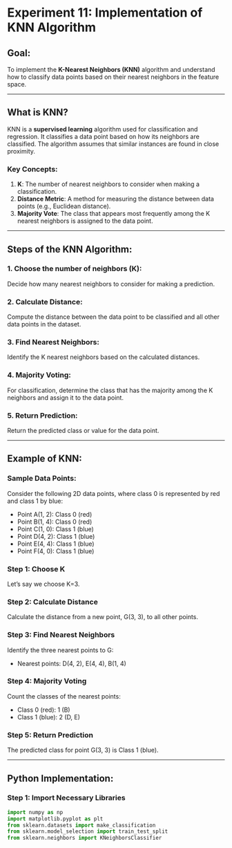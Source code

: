 # Experiment 11: Implementation of KNN Algorithm

## Goal:
To implement the **K-Nearest Neighbors (KNN)** algorithm and understand how to classify data points based on their nearest neighbors in the feature space.

---

## What is KNN?
KNN is a **supervised learning** algorithm used for classification and regression. It classifies a data point based on how its neighbors are classified. The algorithm assumes that similar instances are found in close proximity.

### Key Concepts:
1. **K**: The number of nearest neighbors to consider when making a classification.
2. **Distance Metric**: A method for measuring the distance between data points (e.g., Euclidean distance).
3. **Majority Vote**: The class that appears most frequently among the K nearest neighbors is assigned to the data point.

---

## Steps of the KNN Algorithm:

### 1. **Choose the number of neighbors (K)**:
   Decide how many nearest neighbors to consider for making a prediction.

### 2. **Calculate Distance**:
   Compute the distance between the data point to be classified and all other data points in the dataset.

### 3. **Find Nearest Neighbors**:
   Identify the K nearest neighbors based on the calculated distances.

### 4. **Majority Voting**:
   For classification, determine the class that has the majority among the K neighbors and assign it to the data point.

### 5. **Return Prediction**:
   Return the predicted class or value for the data point.

---

## Example of KNN:

### Sample Data Points:
Consider the following 2D data points, where class 0 is represented by red and class 1 by blue:
- Point A(1, 2): Class 0 (red)
- Point B(1, 4): Class 0 (red)
- Point C(1, 0): Class 1 (blue)
- Point D(4, 2): Class 1 (blue)
- Point E(4, 4): Class 1 (blue)
- Point F(4, 0): Class 1 (blue)

### Step 1: Choose K
Let’s say we choose K=3.

### Step 2: Calculate Distance
Calculate the distance from a new point, G(3, 3), to all other points.

### Step 3: Find Nearest Neighbors
Identify the three nearest points to G:
- Nearest points: D(4, 2), E(4, 4), B(1, 4)

### Step 4: Majority Voting
Count the classes of the nearest points:
- Class 0 (red): 1 (B)
- Class 1 (blue): 2 (D, E)

### Step 5: Return Prediction
The predicted class for point G(3, 3) is Class 1 (blue).

---

## Python Implementation:

### Step 1: Import Necessary Libraries
```python
import numpy as np
import matplotlib.pyplot as plt
from sklearn.datasets import make_classification
from sklearn.model_selection import train_test_split
from sklearn.neighbors import KNeighborsClassifier
